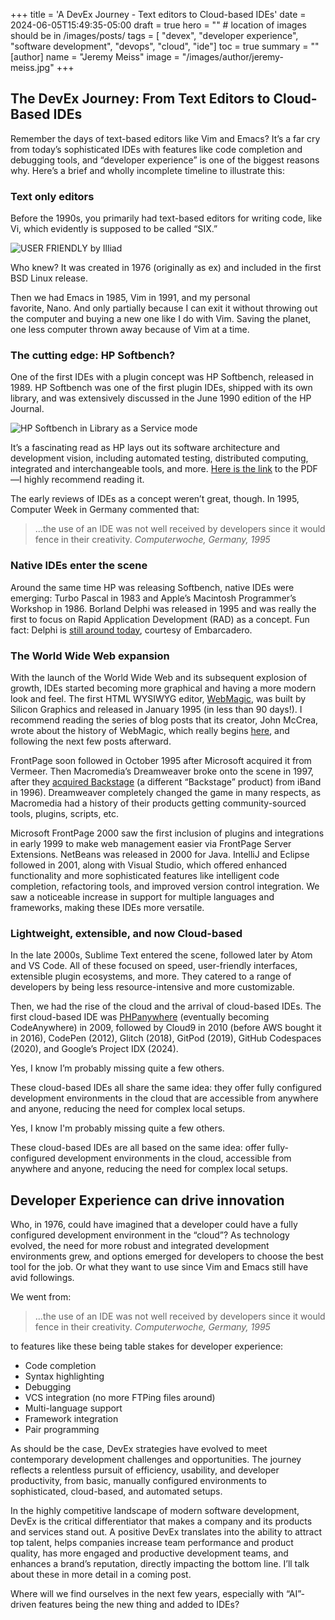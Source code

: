 +++
title = 'A DevEx Journey - Text editors to Cloud-based IDEs'
date = 2024-06-05T15:49:35-05:00
draft = true
hero = "" # location of images should be in /images/posts/
tags = [ "devex", "developer experience", "software development", "devops", "cloud", "ide"]
toc = true
summary = ""
[author]
    name = "Jeremy Meiss"
    image = "/images/author/jeremy-meiss.jpg"
+++

## The DevEx Journey: From Text Editors to Cloud-Based IDEs

Remember the days of text-based editors like Vim and Emacs? It’s a far cry from today’s sophisticated IDEs with features like code completion and debugging tools, and “developer experience” is one of the biggest reasons why. Here’s a brief and wholly incomplete timeline to illustrate this:

### Text only editors

Before the 1990s, you primarily had text-based editors for writing code, like Vi, which evidently is supposed to be called “SIX.”

![USER FRIENDLY by Illiad](https://www.oreilly.com/api/v2/epubs/9781492078791/files/assets/lvv8_0101.png)

Who knew? It was created in 1976 (originally as ex) and included in the first BSD Linux release.

Then we had Emacs in 1985, Vim in 1991, and my personal favorite, Nano. And only partially because I can exit it without throwing out the computer and buying a new one like I do with Vim. Saving the planet, one less computer thrown away because of Vim at a time.

### The cutting edge: HP Softbench?

One of the first IDEs with a plugin concept was HP Softbench, released in 1989. HP Softbench was one of the first plugin IDEs, shipped with its own library, and was extensively discussed in the June 1990 edition of the HP Journal.

![HP Softbench in `Library as a Service` mode](/images/posts/hp-softbench-manuals.jpg)

It’s a fascinating read as HP lays out its software architecture and development vision, including automated testing, distributed computing, integrated and interchangeable tools, and more. [Here is the link](http://hparchive.com/Journals/HPJ-1990-06.pdf) to the PDF—I highly recommend reading it.

The early reviews of IDEs as a concept weren’t great, though. In 1995, Computer Week in Germany commented that:

> ...the use of an IDE was not well received by developers since it would fence in their creativity.
<cite>Computerwoche, Germany, 1995</cite>

### Native IDEs enter the scene

Around the same time HP was releasing Softbench, native IDEs were emerging: Turbo Pascal in 1983 and Apple’s Macintosh Programmer’s Workshop in 1986. Borland Delphi was released in 1995 and was really the first to focus on Rapid Application Development (RAD) as a concept. Fun fact: Delphi is [still around today](https://www.embarcadero.com/products/delphi), courtesy of Embarcadero.

### The World Wide Web expansion

With the launch of the World Wide Web and its subsequent explosion of growth, IDEs started becoming more graphical and having a more modern look and feel. The first HTML WYSIWYG editor, [WebMagic](https://wiki.preterhuman.net/WebMagic), was built by Silicon Graphics and released in January 1995 (in less than 90 days!). I recommend reading the series of blog posts that its creator, John McCrea, wrote about the history of WebMagic, which really begins [here](https://therealmccrea.com/2014/12/26/webmagic-the-untold-and-rather-improbable-story-behind-the-first-wysiwyg-html-editor/), and following the next few posts afterward.

FrontPage soon followed in October 1995 after Microsoft acquired it from Vermeer. Then Macromedia’s Dreamweaver broke onto the scene in 1997, after they [acquired Backstage](https://adobe.fandom.com/wiki/Macromedia_Backstage) (a different “Backstage” product) from iBand in 1996). Dreamweaver completely changed the game in many respects, as Macromedia had a history of their products getting community-sourced tools, plugins, scripts, etc.

Microsoft FrontPage 2000 saw the first inclusion of plugins and integrations in early 1999 to make web management easier via FrontPage Server Extensions. NetBeans was released in 2000 for Java. IntelliJ and Eclipse followed in 2001, along with Visual Studio, which offered enhanced functionality and more sophisticated features like intelligent code completion, refactoring tools, and improved version control integration. We saw a noticeable increase in support for multiple languages and frameworks, making these IDEs more versatile.

### Lightweight, extensible, and now Cloud-based

In the late 2000s, Sublime Text entered the scene, followed later by Atom and VS Code. All of these focused on speed, user-friendly interfaces, extensible plugin ecosystems, and more. They catered to a range of developers by being less resource-intensive and more customizable.

Then, we had the rise of the cloud and the arrival of cloud-based IDEs. The first cloud-based IDE was [PHPanywhere](https://techcrunch.com/2009/07/25/code-in-your-browser-with-phpanywhere/) (eventually becoming CodeAnywhere) in 2009, followed by Cloud9 in 2010 (before AWS bought it in 2016), CodePen (2012), Glitch (2018), GitPod (2019), GitHub Codespaces (2020), and Google’s Project IDX (2024).

Yes, I know I’m probably missing quite a few others.

These cloud-based IDEs all share the same idea: they offer fully configured development environments in the cloud that are accessible from anywhere and anyone, reducing the need for complex local setups.

Yes, I know I'm probably missing quite a few others.

These cloud-based IDEs are all based on the same idea: offer fully-configured development environments in the cloud, accessible from anywhere and anyone, reducing the need for complex local setups.

## Developer Experience can drive innovation

Who, in 1976, could have imagined that a developer could have a fully configured development environment in the “cloud”? As technology evolved, the need for more robust and integrated development environments grew, and options emerged for developers to choose the best tool for the job. Or what they want to use since Vim and Emacs still have avid followings.

We went from:

> ...the use of an IDE was not well received by developers since it would fence in their creativity.
<cite>Computerwoche, Germany, 1995</cite>

to features like these being table stakes for developer experience:

- Code completion
- Syntax highlighting
- Debugging
- VCS integration (no more FTPing files around)
- Multi-language support
- Framework integration
- Pair programming

As should be the case, DevEx strategies have evolved to meet contemporary development challenges and opportunities. The journey reflects a relentless pursuit of efficiency, usability, and developer productivity, from basic, manually configured environments to sophisticated, cloud-based, and automated setups.

In the highly competitive landscape of modern software development, DevEx is the critical differentiator that makes a company and its products and services stand out. A positive DevEx translates into the ability to attract top talent, helps companies increase team performance and product quality, has more engaged and productive development teams, and enhances a brand’s reputation, directly impacting the bottom line. I’ll talk about these in more detail in a coming post.

Where will we find ourselves in the next few years, especially with “AI”-driven features being the new thing and added to IDEs?
